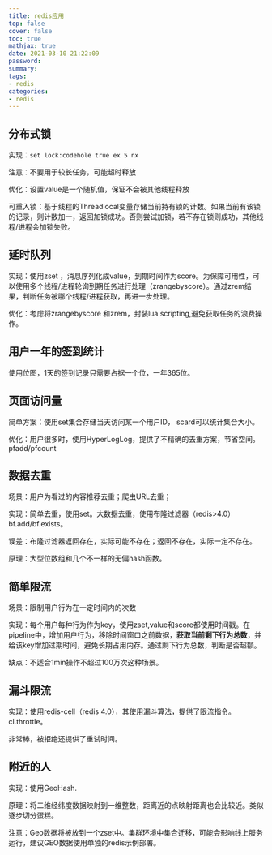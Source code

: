 ```yaml
---
title: redis应用
top: false
cover: false
toc: true
mathjax: true
date: 2021-03-10 21:22:09
password:
summary:
tags:
- redis
categories:
- redis
---
```


## 分布式锁

实现：`set lock:codehole true ex 5 nx`

注意：不要用于较长任务，可能超时释放

优化：设置value是一个随机值，保证不会被其他线程释放

可重入锁：基于线程的Threadlocal变量存储当前持有锁的计数。如果当前有该锁的记录，则计数加一，返回加锁成功。否则尝试加锁，若不存在锁则成功，其他线程/进程会加锁失败。

## 延时队列

实现：使用zset ，消息序列化成value，到期时间作为score。为保障可用性，可以使用多个线程/进程轮询到期任务进行处理（zrangebyscore）。通过zrem结果，判断任务被哪个线程/进程获取，再进一步处理。

优化：考虑将zrangebyscore 和zrem，封装lua scripting,避免获取任务的浪费操作。

## 用户一年的签到统计

使用位图，1天的签到记录只需要占据一个位，一年365位。

## 页面访问量

简单方案：使用set集合存储当天访问某一个用户ID， scard可以统计集合大小。

优化：用户很多时，使用HyperLogLog，提供了不精确的去重方案，节省空间。pfadd/pfcount

## 数据去重

场景：用户为看过的内容推荐去重；爬虫URL去重；

实现：简单去重，使用set。大数据去重，使用布隆过滤器（redis>4.0）bf.add/bf.exists。

误差：布隆过滤器返回存在，实际可能不存在；返回不存在，实际一定不存在。

原理：大型位数组和几个不一样的无偏hash函数。

## 简单限流

场景：限制用户行为在一定时间内的次数

实现：每个用户每种行为作为key，使用zset,value和score都使用时间戳。在pipeline中，增加用户行为，移除时间窗口之前数据，**获取当前剩下行为总数**，并给该key增加过期时间，避免长期占用内存。通过剩下行为总数，判断是否超额。

缺点：不适合1min操作不超过100万次这种场景。

## 漏斗限流

实现：使用redis-cell（redis 4.0），其使用漏斗算法，提供了限流指令。cl.throttle。

非常棒，被拒绝还提供了重试时间。

## 附近的人

实现：使用GeoHash.

原理：将二维经纬度数据映射到一维整数，距离近的点映射距离也会比较近。类似逐步切分蛋糕。

注意：Geo数据将被放到一个zset中。集群环境中集合迁移，可能会影响线上服务运行，建议GEO数据使用单独的redis示例部署。

